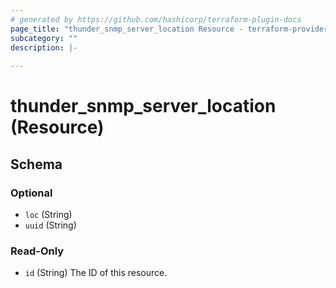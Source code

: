 ```yaml
---
# generated by https://github.com/hashicorp/terraform-plugin-docs
page_title: "thunder_snmp_server_location Resource - terraform-provider-thunder"
subcategory: ""
description: |-
  
---
```


# thunder_snmp_server_location (Resource)





<!-- schema generated by tfplugindocs -->
## Schema

### Optional

- `loc` (String)
- `uuid` (String)

### Read-Only

- `id` (String) The ID of this resource.


